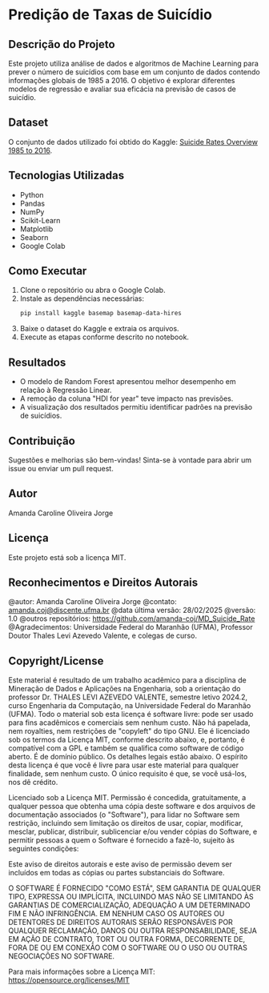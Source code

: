 # Predição de Taxas de Suicídio 
## Descrição do Projeto
Este projeto utiliza análise de dados e algoritmos de Machine Learning para prever o número de suicídios com base em um conjunto de dados contendo informações globais de 1985 a 2016. O objetivo é explorar diferentes modelos de regressão e avaliar sua eficácia na previsão de casos de suicídio.

## Dataset
O conjunto de dados utilizado foi obtido do Kaggle: [Suicide Rates Overview 1985 to 2016](https://www.kaggle.com/datasets/russellyates88/suicide-rates-overview-1985-to-2016).

## Tecnologias Utilizadas
- Python
- Pandas
- NumPy
- Scikit-Learn
- Matplotlib
- Seaborn
- Google Colab

## Como Executar
1. Clone o repositório ou abra o Google Colab.
2. Instale as dependências necessárias:
   ```bash
   pip install kaggle basemap basemap-data-hires
   ```
3. Baixe o dataset do Kaggle e extraia os arquivos.
4. Execute as etapas conforme descrito no notebook.

## Resultados
- O modelo de Random Forest apresentou melhor desempenho em relação à Regressão Linear.
- A remoção da coluna "HDI for year" teve impacto nas previsões.
- A visualização dos resultados permitiu identificar padrões na previsão de suicídios.

## Contribuição
Sugestões e melhorias são bem-vindas! Sinta-se à vontade para abrir um issue ou enviar um pull request.

## Autor
Amanda Caroline Oliveira Jorge

## Licença
Este projeto está sob a licença MIT.

## Reconhecimentos e Direitos Autorais
@autor: Amanda Caroline Oliveira Jorge 
@contato: amanda.coj@discente.ufma.br
@data última versão: 28/02/2025 
@versão: 1.0
@outros repositórios: https://github.com/amanda-coj/MD_Suicide_Rate
@Agradecimentos: Universidade Federal do Maranhão (UFMA), Professor Doutor Thales Levi Azevedo Valente, e colegas de curso.

## Copyright/License
Este material é resultado de um trabalho acadêmico para a disciplina de Mineração de Dados e Aplicações na Engenharia, sob a orientação do professor Dr. THALES LEVI AZEVEDO VALENTE, semestre letivo 2024.2, curso Engenharia da Computação, na Universidade Federal do Maranhão (UFMA). Todo o material sob esta licença é software livre: pode ser usado para fins acadêmicos e comerciais sem nenhum custo. Não há papelada, nem royalties, nem restrições de "copyleft" do tipo GNU. Ele é licenciado sob os termos da Licença MIT, conforme descrito abaixo, e, portanto, é compatível com a GPL e também se qualifica como software de código aberto. É de domínio público. Os detalhes legais estão abaixo. O espírito desta licença é que você é livre para usar este material para qualquer finalidade, sem nenhum custo. O único requisito é que, se você usá-los, nos dê crédito.

Licenciado sob a Licença MIT. Permissão é concedida, gratuitamente, a qualquer pessoa que obtenha uma cópia deste software e dos arquivos de documentação associados (o "Software"), para lidar no Software sem restrição, incluindo sem limitação os direitos de usar, copiar, modificar, mesclar, publicar, distribuir, sublicenciar e/ou vender cópias do Software, e permitir pessoas a quem o Software é fornecido a fazê-lo, sujeito às seguintes condições:

Este aviso de direitos autorais e este aviso de permissão devem ser incluídos em todas as cópias ou partes substanciais do Software.

O SOFTWARE É FORNECIDO "COMO ESTÁ", SEM GARANTIA DE QUALQUER TIPO, EXPRESSA OU IMPLÍCITA, INCLUINDO MAS NÃO SE LIMITANDO ÀS GARANTIAS DE COMERCIALIZAÇÃO, ADEQUAÇÃO A UM DETERMINADO FIM E NÃO INFRINGÊNCIA. EM NENHUM CASO OS AUTORES OU DETENTORES DE DIREITOS AUTORAIS SERÃO RESPONSÁVEIS POR QUALQUER RECLAMAÇÃO, DANOS OU OUTRA RESPONSABILIDADE, SEJA EM AÇÃO DE CONTRATO, TORT OU OUTRA FORMA, DECORRENTE DE, FORA DE OU EM CONEXÃO COM O SOFTWARE OU O USO OU OUTRAS NEGOCIAÇÕES NO SOFTWARE.

Para mais informações sobre a Licença MIT:
https://opensource.org/licenses/MIT

